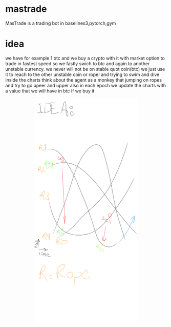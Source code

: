 # mastrade
MasTrade is a trading bot in baselines3,pytorch,gym


# idea
we have for example 1 btc
and we buy a crypto with it with market option to 
trade in fastest speed
so we fastly swich to btc and again to another unstable currency.
we never will not be on stable quot coin(btc)
we just use it to reach to the other unstable coin or rope!
and trying to swim and dive inside the charts
think about the agent as a monkey that jumping on ropes
and try to go upeer and upper
also in each epoch we update the charts with a value that we will 
have in btc if we buy it
<p align="center">
<img src="idea.png" data-canonical-src="idea.png" height="700" />
</p>
